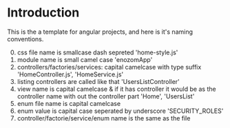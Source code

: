 # Introduction
This is the a template for angular projects, and here is it's naming conventions.

0. css file name is smallcase dash sepreted 'home-style.js'
0. module name is small camel case 'enozomApp'
0. controllers/factories/services: capital camelcase with type suffix 'HomeController.js', 'HomeService.js'
0. listing controllers are called like that 'UsersListController'
0. view name is capital camelcase & if it has controller it would be as the controller name with out the controller part 'Home', 'UsersList'
0. enum file name is capital camelcase
0. enum value is capital case seperated by underscore 'SECURITY_ROLES'
0. controller/factorie/service/enum name is the same as the file
